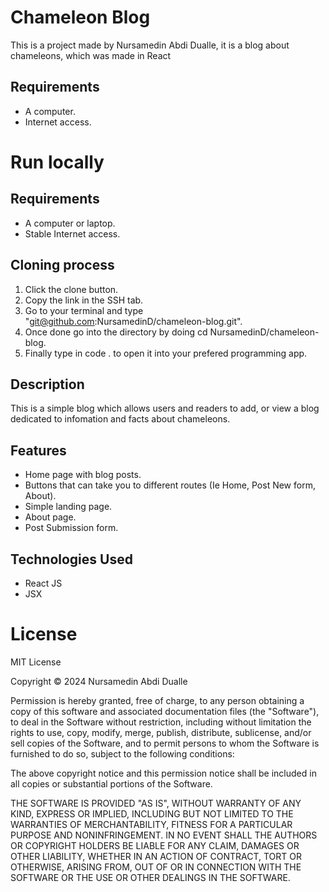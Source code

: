 # Chameleon Blog

This is a project made by Nursamedin Abdi Dualle, it is a blog about chameleons, which was made in React

## Requirements
* A computer.
* Internet access.


# Run locally

## Requirements

* A computer or laptop.
* Stable Internet access.

## Cloning process
1. Click the clone button.
2. Copy the link in the SSH tab.
3. Go to your terminal and type "git@github.com:NursamedinD/chameleon-blog.git".
4. Once done go into the directory by doing cd NursamedinD/chameleon-blog.
5. Finally type in code . to open it into your prefered programming app.

## Description

This is a simple blog which allows users and readers to add, or view a blog dedicated to infomation and facts about chameleons.

## Features
* Home page with blog posts.
* Buttons that can take you to different routes (Ie Home, Post New form, About).
* Simple landing page.
* About page.
* Post Submission form.

## Technologies Used
* React JS
* JSX




# License

MIT License

Copyright © 2024 Nursamedin Abdi Dualle

Permission is hereby granted, free of charge, to any person obtaining a copy of this software and associated documentation files (the "Software"), to deal in the Software without restriction, including without limitation the rights to use, copy, modify, merge, publish, distribute, sublicense, and/or sell copies of the Software, and to permit persons to whom the Software is furnished to do so, subject to the following conditions:

The above copyright notice and this permission notice shall be included in all copies or substantial portions of the Software.

THE SOFTWARE IS PROVIDED "AS IS", WITHOUT WARRANTY OF ANY KIND, EXPRESS OR IMPLIED, INCLUDING BUT NOT LIMITED TO THE WARRANTIES OF MERCHANTABILITY, FITNESS FOR A PARTICULAR PURPOSE AND NONINFRINGEMENT. IN NO EVENT SHALL THE AUTHORS OR COPYRIGHT HOLDERS BE LIABLE FOR ANY CLAIM, DAMAGES OR OTHER LIABILITY, WHETHER IN AN ACTION OF CONTRACT, TORT OR OTHERWISE, ARISING FROM, OUT OF OR IN CONNECTION WITH THE SOFTWARE OR THE USE OR OTHER DEALINGS IN THE SOFTWARE.